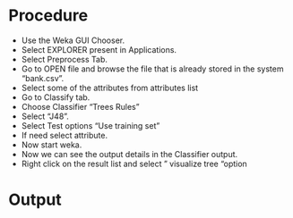 # Procedure
- Use the Weka GUI Chooser. 
- Select EXPLORER present in Applications. 
- Select Preprocess Tab. 
- Go to OPEN file and browse the file that is already stored in the system “bank.csv”. 
- Select some of the attributes from attributes list 
- Go to Classify tab. 
- Choose Classifier “Trees Rules” 
- Select “J48”. 
- Select Test options “Use training set” 
- If need select attribute. 
- Now start weka. 
- Now we can see the output details in the Classifier output. 
- Right click on the result list and select ” visualize tree “option
# Output
